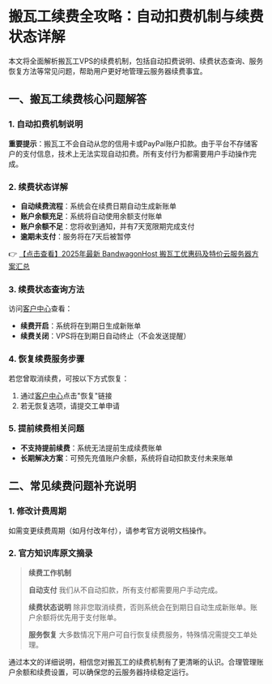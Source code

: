 # 搬瓦工续费全攻略：自动扣费机制与续费状态详解

本文将全面解析搬瓦工VPS的续费机制，包括自动扣费说明、续费状态查询、服务恢复方法等常见问题，帮助用户更好地管理云服务器续费事宜。

## 一、搬瓦工续费核心问题解答

### 1. 自动扣费机制说明
**重要提示**：搬瓦工不会自动从您的信用卡或PayPal账户扣款。由于平台不存储客户的支付信息，技术上无法实现自动扣费。所有支付行为都需要用户手动操作完成。

### 2. 续费状态详解
- **自动续费流程**：系统会在续费日期自动生成新账单
- **账户余额充足**：系统将自动使用余额支付账单
- **账户余额不足**：您将收到通知，并有7天宽限期完成支付
- **逾期未支付**：服务将在7天后被暂停

👉 [【点击查看】2025年最新 BandwagonHost 搬瓦工优惠码及特价云服务器方案汇总](https://bit.ly/banwagon)

### 3. 续费状态查询方法
访问[客户中心](https://bwh81.net/clientarea.php?action=products)查看：
- **续费开启**：系统将在到期日生成新账单
- **续费关闭**：VPS将在到期日自动终止（不会发送提醒）

### 4. 恢复续费服务步骤
若您曾取消续费，可按以下方式恢复：
1. 通过[客户中心](https://bwh81.net/clientarea.php?action=products)点击"恢复"链接
2. 若无恢复选项，请提交工单申请

### 5. 提前续费相关问题
- **不支持提前续费**：系统无法提前生成续费账单
- **长期解决方案**：可预先充值账户余额，系统将自动扣款支付未来账单

## 二、常见续费问题补充说明

### 1. 修改计费周期
如需变更续费周期（如月付改年付），请参考官方说明文档操作。

### 2. 官方知识库原文摘录
> **续费工作机制**
> 
> **自动支付**
> 我们从不自动扣款，所有支付都需要用户手动完成。
> 
> **续费状态说明**
> 除非您取消续费，否则系统会在到期日自动生成新账单。账户余额将优先用于支付账单。
> 
> **服务恢复**
> 大多数情况下用户可自行恢复续费服务，特殊情况需提交工单处理。

通过本文的详细说明，相信您对搬瓦工的续费机制有了更清晰的认识。合理管理账户余额和续费设置，可以确保您的云服务器持续稳定运行。
